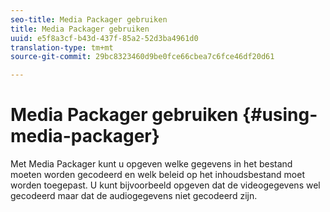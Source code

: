 ```yaml
---
seo-title: Media Packager gebruiken
title: Media Packager gebruiken
uuid: e5f8a3cf-b43d-437f-85a2-52d3ba4961d0
translation-type: tm+mt
source-git-commit: 29bc8323460d9be0fce66cbea7c6fce46df20d61

---
```



# Media Packager gebruiken {#using-media-packager}

Met Media Packager kunt u opgeven welke gegevens in het bestand moeten worden gecodeerd en welk beleid op het inhoudsbestand moet worden toegepast. U kunt bijvoorbeeld opgeven dat de videogegevens wel gecodeerd maar dat de audiogegevens niet gecodeerd zijn.
